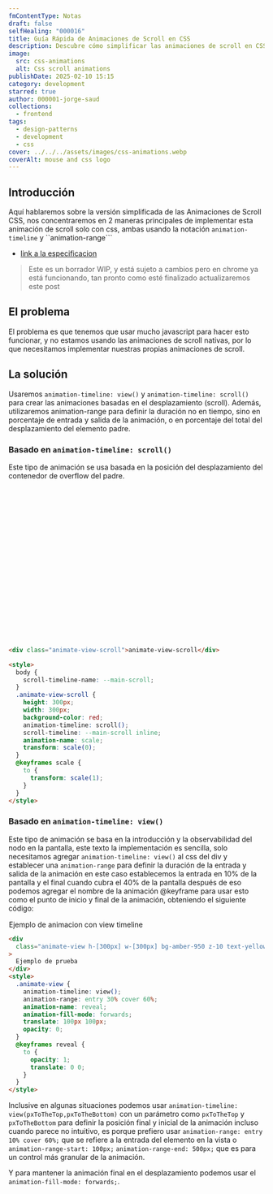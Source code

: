 ```yaml
---
fmContentType: Notas
draft: false
selfHealing: "000016"
title: Guía Rápida de Animaciones de Scroll en CSS
description: Descubre cómo simplificar las animaciones de scroll en CSS con técnicas efectivas y sin complicaciones. ¡Optimiza tu diseño web hoy!
image:
  src: css-animations
  alt: Css scroll animations
publishDate: 2025-02-10 15:15
category: development
starred: true
author: 000001-jorge-saud
collections:
  - frontend
tags:
  - design-patterns
  - development
  - css
cover: ../../../assets/images/css-animations.webp
coverAlt: mouse and css logo
---
```


## Introducción

Aquí hablaremos sobre la versión simplificada de las Animaciones de Scroll CSS, nos concentraremos en 2 maneras principales de implementar esta animación de scroll solo con css, ambas usando la notación `animation-timeline` y ``animation-range```

- [link a la especificacion](https://drafts.csswg.org/scroll-animations/#view-notation)

> Este es un borrador WIP, y está sujeto a cambios pero en chrome ya está funcionando, tan pronto como esté finalizado actualizaremos este post

## El problema

El problema es que tenemos que usar mucho javascript para hacer esto funcionar, y no estamos usando las animaciones de scroll nativas, por lo que necesitamos implementar nuestras propias animaciones de scroll.

## La solución

Usaremos `animation-timeline: view()` y `animation-timeline: scroll()` para crear las animaciones basadas en el desplazamiento (scroll). Además, utilizaremos animation-range para definir la duración no en tiempo, sino en porcentaje de entrada y salida de la animación, o en porcentaje del total del desplazamiento del elemento padre.

### Basado en `animation-timeline: scroll()`

Este tipo de animación se usa basada en la posición del desplazamiento del contenedor de overflow del padre.

<div class="animate-view-scroll">
animate-view-scroll
</div>

<style>
  body{
    scroll-timeline-name: --main-scroll;
  }
  .animate-view-scroll{
    display: grid;
    align-items: center;
    text-align: center;
    height: 300px;
    width: 300px;
    background-color: red;
    animation-timeline: scroll();
    scroll-timeline: --main-scroll inline;
    animation-name: scale;
      transform: scale(0);

  }
  @keyframes scale{
    to{
      transform: scale(1);
    }
  }
</style>

```html
<div class="animate-view-scroll">animate-view-scroll</div>

<style>
  body {
    scroll-timeline-name: --main-scroll;
  }
  .animate-view-scroll {
    height: 300px;
    width: 300px;
    background-color: red;
    animation-timeline: scroll();
    scroll-timeline: --main-scroll inline;
    animation-name: scale;
    transform: scale(0);
  }
  @keyframes scale {
    to {
      transform: scale(1);
    }
  }
</style>
```

### Basado en `animation-timeline: view()`

Este tipo de animación se basa en la introducción y la observabilidad del nodo en la pantalla, este texto la implementación es sencilla, solo necesitamos agregar <code>animation-timeline: view()</code> al css del div y establecer una <code>animation-range</code> para definir la duración de la entrada y salida de la animación en este caso establecemos la entrada en 10% de la pantalla y el final cuando cubra el 40% de la pantalla después de eso podemos agregar el nombre de la animación @keyframe para usar esto como el punto de inicio y final de la animación, obteniendo el siguiente código:

<div class="animate-view h-[300px] w-[300px] bg-amber-950 z-10 text-yellow-300 grid place-items-center my-10">Ejemplo de animacion con  view timeline</div>
</div>

<style>
  
  .animate-view{
    animation-timeline: view();
    animation-range: entry 30% cover 60%;
    animation-name: reveal;
    animation-fill-mode: forwards;
    translate: 100px 100px;
    opacity:0;

  }
  @keyframes reveal{
    to{
      opacity:1;
      translate: 0 0;
    }
  }
</style>

```html
<div
  class="animate-view h-[300px] w-[300px] bg-amber-950 z-10 text-yellow-300 grid place-items-center my-10"
>
  Ejemplo de prueba
</div>
<style>
  .animate-view {
    animation-timeline: view();
    animation-range: entry 30% cover 60%;
    animation-name: reveal;
    animation-fill-mode: forwards;
    translate: 100px 100px;
    opacity: 0;
  }
  @keyframes reveal {
    to {
      opacity: 1;
      translate: 0 0;
    }
  }
</style>
```

Inclusive en algunas situaciones podemos usar `animation-timeline: view(pxToTheTop,pxToTheBottom)` con un parámetro como `pxToTheTop` y `pxToTheBottom` para definir la posición final y inicial de la animación incluso cuando parece no intuitivo, es porque prefiero usar `animation-range: entry 10% cover 60%;` que se refiere a la entrada del elemento en la vista o `animation-range-start: 100px;` `animation-range-end: 500px;` que es para un control más granular de la animación.

Y para mantener la animación final en el desplazamiento podemos usar el `animation-fill-mode: forwards;`.
